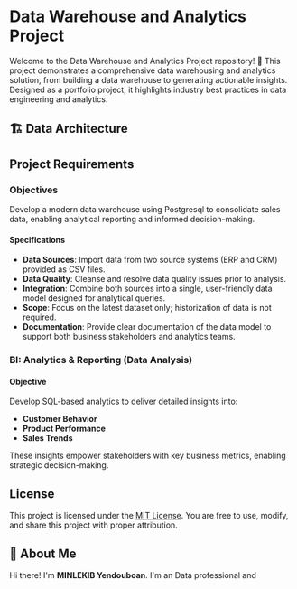 # Data Warehouse and Analytics Project

Welcome to the Data Warehouse and Analytics Project repository! 🚀
This project demonstrates a comprehensive data warehousing and analytics solution, from building a data warehouse to generating actionable insights. Designed as a portfolio project, it highlights industry best practices in data engineering and analytics.

## 🏗️ Data Architecture


##  Project Requirements

### Objectives
Develop a modern data warehouse using Postgresql to consolidate sales data, enabling analytical reporting and informed decision-making.

#### Specifications
- **Data Sources**: Import data from two source systems (ERP and CRM) provided as CSV files.
- **Data Quality**: Cleanse and resolve data quality issues prior to analysis.
- **Integration**: Combine both sources into a single, user-friendly data model designed for analytical queries.
- **Scope**: Focus on the latest dataset only; historization of data is not required.
- **Documentation**: Provide clear documentation of the data model to support both business stakeholders and analytics teams.



### BI: Analytics & Reporting (Data Analysis)
#### Objective
Develop SQL-based analytics to deliver detailed insights into:

- **Customer Behavior**
- **Product Performance**
- **Sales Trends**
  
These insights empower stakeholders with key business metrics, enabling strategic decision-making.

## License

This project is licensed under the [MIT License](https://github.com/MedardTesla/sql-data-wherehouse-projet/blob/main/LICENSE). You are free to use, modify, and share this project with proper attribution.

## 🌟 About Me

Hi there! I'm **MINLEKIB Yendouboan**. I'm an Data professional and 
